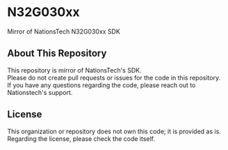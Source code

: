 # N32G030xx
Mirror of NationsTech N32G030xx SDK

## About This Repository
This repository is mirror of NationsTech's SDK.  
Please do not create pull requests or issues for the code in this repository.  
If you have any questions regarding the code, please reach out to Nationstech's support.  


## License
This organization or repository does not own this code; it is provided as is.  
Regarding the license, please check the code itself.
